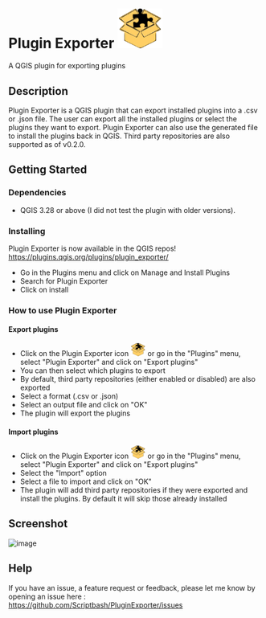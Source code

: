 # Plugin Exporter <img src="https://github.com/Scriptbash/PluginExporter/blob/main/plugin_exporter/icon.png?raw=true" alt="PluginExporter" width="90"/>
A QGIS plugin for exporting plugins

## Description

Plugin Exporter is a QGIS plugin that can export installed plugins into a .csv or .json file. The user can export all the installed plugins or select the plugins they want to export.
Plugin Exporter can also use the generated file to install the plugins back in QGIS. Third party repositories are also supported as of v0.2.0.

## Getting Started

### Dependencies

* QGIS 3.28 or above (I did not test the plugin with older versions).

### Installing
Plugin Exporter is now available in the QGIS repos! https://plugins.qgis.org/plugins/plugin_exporter/
* Go in the Plugins menu and click on Manage and Install Plugins
* Search for Plugin Exporter
* Click on install

### How to use Plugin Exporter
#### Export plugins
* Click on the Plugin Exporter icon <img src="https://github.com/Scriptbash/PluginExporter/blob/main/plugin_exporter/icon.png?raw=true" alt="drawing" width="30"/> or go in the "Plugins" menu, select "Plugin Exporter" and click on "Export plugins"
* You can then select which plugins to export
* By default, third party repositories (either enabled or disabled) are also exported
* Select a format (.csv or .json)
* Select an output file and click on "OK"
* The plugin will export the plugins

#### Import plugins
* Click on the Plugin Exporter icon <img src="https://github.com/Scriptbash/PluginExporter/blob/main/plugin_exporter/icon.png?raw=true" alt="drawing" width="30"/> or go in the "Plugins" menu, select "Plugin Exporter" and click on "Export plugins"
* Select the "Import" option
* Select a file to import and click on "OK"
* The plugin will add third party repositories if they were exported and install the plugins. By default it will skip those already installed

## Screenshot
![image](https://github.com/Scriptbash/PluginExporter/assets/98601298/0a1c4ee9-14fc-449c-a431-c60afde489db)

## Help

If you have an issue, a feature request or feedback, please let me know by opening an issue here : https://github.com/Scriptbash/PluginExporter/issues
